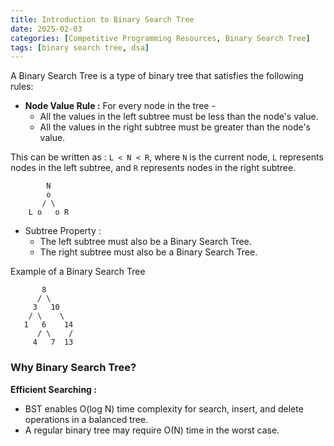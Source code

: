 ```yaml
---
title: Introduction to Binary Search Tree
date: 2025-02-03
categories: [Competitive Programming Resources, Binary Search Tree]
tags: [binary search tree, dsa]
---
```


A Binary Search Tree is a type of binary tree that satisfies the following rules:

- **Node Value Rule :** For every node in the tree -
  - All the values in the left subtree must be less than the node's value.
  - All the values in the right subtree must be greater than the node's value.

This can be written as : `L < N < R`, where `N` is the current node, `L` represents nodes in the left subtree, and `R` represents nodes in the right subtree.

```text
        N
        o 
       / \
    L o   o R
```

- Subtree Property :
  - The left subtree must also be a Binary Search Tree.
  - The right subtree must also be a Binary Search Tree.

Example of a Binary Search Tree

```text
       8
      / \
     3   10
    / \    \
   1   6    14
      / \    /
     4   7  13
```

### Why Binary Search Tree?

**Efficient Searching :**

- BST enables O(log N) time complexity for search, insert, and delete operations in a balanced tree.
- A regular binary tree may require O(N) time in the worst case.